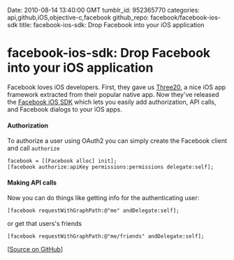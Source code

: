 Date: 2010-08-14 13:40:00 GMT
tumblr_id: 952365770
categories: api,github,iOS,objective-c,facebook
github_repo: facebook/facebook-ios-sdk
title: facebook-ios-sdk: Drop Facebook into your iOS application

# facebook-ios-sdk: Drop Facebook into your iOS application

Facebook loves iOS developers. First, they gave us  [Three20](http://thechangelog.com/post/610697985/episode-0-2-4-facebook-open-source-projects-tornado-hip), a nice iOS app framework extracted from their popular native app. Now they've released the [Facebook iOS SDK](http://github.com/facebook/facebook-ios-sdk) which lets you easily add authorization, API calls, and Facebook dialogs to your iOS apps.

#### Authorization

To authorize a user using OAuth2 you can simply create the Facebook client and call `authorize`

    facebook = [[Facebook alloc] init];
    [facebook authorize:apiKey permissions:permissions delegate:self];
    
#### Making API calls

Now you can do things like getting info for the authenticating user:

    [facebook requestWithGraphPath:@"me" andDelegate:self];
    
or get that users's friends

    [facebook requestWithGraphPath:@"me/friends" andDelegate:self];

    
[[Source on GitHub](http://github.com/facebook/facebook-ios-sdk)]
